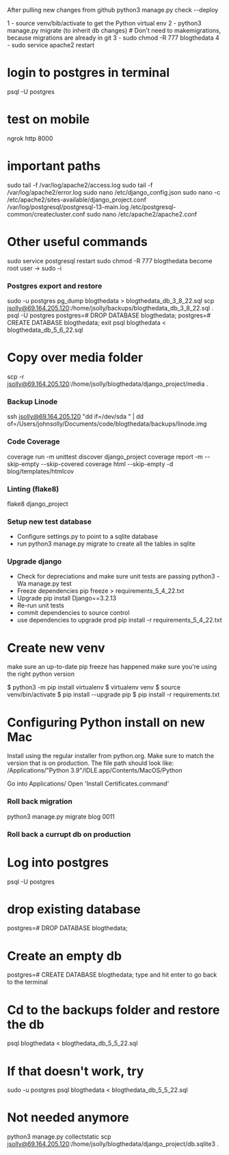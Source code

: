 After pulling new changes from github
python3 manage.py check --deploy

1 - source venv/bib/activate to get the Python virtual env
2 - python3 manage.py migrate (to inherit db changes) # Don't need to makemigrations, because migrations are already in git
3 - sudo chmod -R 777 blogthedata
4 - sudo service apache2 restart  


# login to postgres in terminal
psql -U postgres

# test on mobile
ngrok http 8000

# important paths
sudo tail -f /var/log/apache2/access.log
sudo tail -f /var/log/apache2/error.log
sudo nano /etc/django_config.json 
sudo nano -c /etc/apache2/sites-available/django_project.conf
/var/log/postgresql/postgresql-13-main.log
/etc/postgresql-common/createcluster.conf 
sudo nano /etc/apache2/apache2.conf


# Other useful commands
sudo service postgresql restart
sudo chmod -R 777 blogthedata
become root user -> sudo -i

### Postgres export and restore
sudo -u postgres pg_dump blogthedata > blogthedata_db_3_8_22.sql
scp jsolly@69.164.205.120:/home/jsolly/backups/blogthedata_db_3_8_22.sql .
psql -U postgres
postgres=# DROP DATABASE blogthedata;
postgres=# CREATE DATABASE blogthedata;
exit
psql blogthedata < blogthedata_db_5_6_22.sql

# Copy over media folder
scp -r jsolly@69.164.205.120:/home/jsolly/blogthedata/django_project/media .

### Backup Linode
ssh jsolly@69.164.205.120 "dd if=/dev/sda " | dd of=/Users/johnsolly/Documents/code/blogthedata/backups/linode.img


### Code Coverage
coverage run -m unittest discover django_project 
coverage report -m --skip-empty --skip-covered
coverage html --skip-empty -d blog/templates/htmlcov

### Linting (flake8)
flake8 django_project

### Setup new test database
- Configure settings.py to point to a sqlite database
- run python3 manage.py migrate to create all the tables in sqlite

### Upgrade django
- Check for depreciations and make sure unit tests are passing
python3 -Wa manage.py test
- Freeze dependencies
pip freeze > requirements_5_4_22.txt
- Upgrade
pip install Django==3.2.13
- Re-run unit tests
- commit dependencies to source control
- use dependencies to upgrade prod
pip install -r requirements_5_4_22.txt

# Create new venv
make sure an up-to-date pip freeze has happened
make sure you're using the right python version

$ python3 -m pip install virtualenv
$ virtualenv venv
$ source venv/bin/activate
$ pip install --upgrade pip
$ pip install -r requirements.txt

# Configuring Python install on new Mac
Install using the regular installer from python.org. Make sure to match the version that is on production.
The file path should look like:
/Applications/"Python 3.9"/IDLE.app/Contents/MacOS/Python

Go into Applications/<Python Directory>
Open 'Install Certificates.command'


 ### Roll back migration
 python3 manage.py migrate blog 0011

 ### Roll back a currupt db on production
 # Log into postgres
 psql -U postgres
 # drop existing database
postgres=# DROP DATABASE blogthedata;
# Create an empty db
postgres=# CREATE DATABASE blogthedata;
type <exit> and hit enter to go back to the terminal
# Cd to the backups folder and restore the db
psql blogthedata < blogthedata_db_5_5_22.sql
# If that doesn't work, try
sudo -u postgres psql blogthedata < blogthedata_db_5_5_22.sql


# Not needed anymore
python3 manage.py collectstatic
scp jsolly@69.164.205.120:/home/jsolly/blogthedata/django_project/db.sqlite3 .